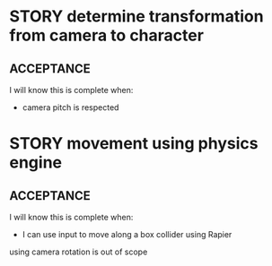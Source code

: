 # STORY determine transformation from camera to character

## ACCEPTANCE

I will know this is complete when:

- camera pitch is respected

# STORY movement using physics engine

## ACCEPTANCE

I will know this is complete when:

- I can use input to move along a box collider using Rapier

using camera rotation is out of scope
